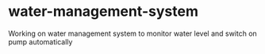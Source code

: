 # water-management-system
Working on water management system to monitor water level and switch on pump automatically
